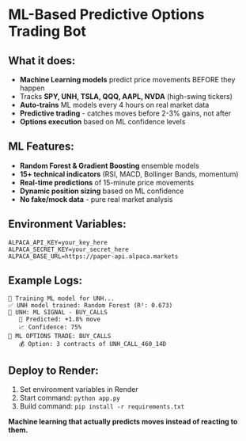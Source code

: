 # ML-Based Predictive Options Trading Bot

## What it does:
- **Machine Learning models** predict price movements BEFORE they happen
- Tracks **SPY, UNH, TSLA, QQQ, AAPL, NVDA** (high-swing tickers)
- **Auto-trains** ML models every 4 hours on real market data
- **Predictive trading** - catches moves before 2-3% gains, not after
- **Options execution** based on ML confidence levels

## ML Features:
- **Random Forest & Gradient Boosting** ensemble models
- **15+ technical indicators** (RSI, MACD, Bollinger Bands, momentum)
- **Real-time predictions** of 15-minute price movements  
- **Dynamic position sizing** based on ML confidence
- **No fake/mock data** - pure real market analysis

## Environment Variables:
```
ALPACA_API_KEY=your_key_here
ALPACA_SECRET_KEY=your_secret_here
ALPACA_BASE_URL=https://paper-api.alpaca.markets
```

## Example Logs:
```
🤖 Training ML model for UNH...
✅ UNH model trained: Random Forest (R²: 0.673)
🚨 UNH: ML SIGNAL - BUY_CALLS
   🤖 Predicted: +1.8% move
   📈 Confidence: 75%
🎯 ML OPTIONS TRADE: BUY_CALLS
   💰 Option: 3 contracts of UNH_CALL_460_14D
```

## Deploy to Render:
1. Set environment variables in Render
2. Start command: `python app.py`
3. Build command: `pip install -r requirements.txt`

**Machine learning that actually predicts moves instead of reacting to them.**